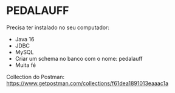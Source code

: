 # PEDALAUFF

Precisa ter instalado no seu computador:

- Java 16
- JDBC
- MySQL
- Criar um schema no banco com o nome: pedalauff
- Muita fé

Collection do Postman: https://www.getpostman.com/collections/f61dea1891013eaaac1a
